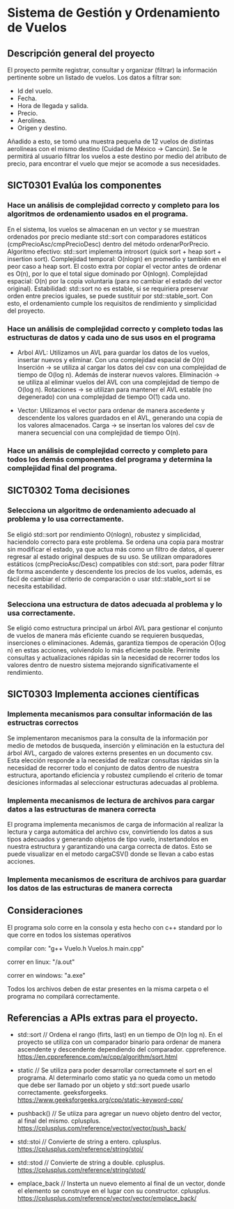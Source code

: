 # Sistema de Gestión y Ordenamiento de Vuelos

## Descripción general del proyecto

El proyecto permite registrar, consultar y organizar (filtrar) la información pertinente sobre un listado de vuelos. Los datos a filtrar son: 
- Id del vuelo.
- Fecha.
- Hora de llegada y salida.
- Precio.
- Aerolínea.
- Origen y destino.
  
Añadido a esto, se tomó una muestra pequeña de 12 vuelos de distintas aerolíneas con el mismo destino (Cuidad de México -> Cancún). Se le permitirá al usuario filtrar los vuelos a este destino por medio del atributo de precio, para encontrar el vuelo que mejor se acomode a sus necesidades.


## SICT0301 Evalúa los componentes

### Hace un análisis de complejidad correcto y completo para los algoritmos de ordenamiento usados en el programa.

  En el sistema, los vuelos se almacenan en un vector y se muestran ordenados por precio mediante std::sort con comparadores estáticos (cmpPrecioAsc/cmpPrecioDesc) dentro del método ordenarPorPrecio.
  Algoritmo efectivo: std::sort implementa introsort (quick sort + heap sort + insertion sort).
  Complejidad temporal: O(nlogn) en promedio y también en el peor caso a heap sort. El costo extra por copiar el vector antes de ordenar es O(n), por lo que el total sigue dominado por O(nlogn).
  Complejidad espacial: O(n) por la copia voluntaria (para no cambiar el estado del vector original).
  Estabilidad: std::sort no es estable, si se requiriera preservar orden entre precios iguales, se puede sustituir por std::stable_sort.
  Con esto, el ordenamiento cumple los requisitos de rendimiento y simplicidad del proyecto.

### Hace un análisis de complejidad correcto y completo todas las estructuras de datos y cada uno de sus usos en el programa

  - Arbol AVL:
  Utilizamos un AVL para guardar los datos de los vuelos, insertar nuevos y eliminar. Con una complejidad espacial de O(n)
    Inserción -> se utiliza al cargar los datos del csv con una complejidad de tiempo de O(log n). Además de insterar nuevos valores.
    Eliminación -> se utiliza al eliminar vuelos del AVL con una complejidad de tiempo de O(log n).
    Rotaciones -> se utilizan para mantener el AVL estable (no degenerado) con una complejidad de tiempo O(1) cada uno.

  - Vector: 
  Utilizamos el vector para ordenar de manera ascedente y descendente los valores guardados en el AVL, generando una copia de los valores almacenados.
    Carga -> se insertan los valores del csv de manera secuencial con una complejidad de tiempo O(n).

### Hace un análisis de complejidad correcto y completo para todos los demás componentes del programa y determina la complejidad final del programa.


## SICT0302 Toma decisiones

### Selecciona un algoritmo de ordenamiento adecuado al problema y lo usa correctamente.

  Se eligió std::sort por rendimiento O(nlogn), robustez y simplicidad, haciendolo correcto para este problema.
  Se ordena una copia para mostrar sin modificar el estado, ya que actua más como un filtro de datos, al querer regresar al estado original despues de su uso. 
  Se utilizan omparadores estáticos (cmpPrecioAsc/Desc) compatibles con std::sort, para poder filtrar de forma ascendente y descendente los precios de los vuelos, además, es fácil de cambiar el criterio de comparación o usar std::stable_sort si se necesita estabilidad.

### Selecciona una estructura de datos adecuada al problema y lo usa correctamente.
  
  Se eligió como estructura principal un árbol AVL para gestionar el conjunto de vuelos de manera más eficiente cuando se requieren busquedas, inserciones o eliminaciones.
  Además, garantiza tiempos de operación O(log n) en estas acciones, volviendolo lo más eficiente posible.
  Perimite consultas y actualizaciones rápidas sin la necesidad de recorrer todos los valores dentro de nuestro sistema mejorando significativamente el rendimiento. 

## SICT0303 Implementa acciones científicas

### Implementa mecanismos para consultar información de las estructras correctos

  Se implementaron mecanismos para la consulta de la información por medio de metodos de busqueda, inserción y eliminación en la estuctura del árbol AVL, cargado de valores externs presentes en un documento csv. Esta elección responde a la necesidad de realizar consultas rápidas sin la necesidad de recorrer todo el conjunto de datos dentro de nuestra estructura, aportando eficiencia y robustez cumpliendo el criterio de tomar desiciones informadas al seleccionar estructuras adecuadas al problema. 

### Implementa mecanismos de lectura de archivos para cargar datos a las estructuras de manera correcta

  El programa implementa mecanismos de carga de información al realizar la lectura y carga automática del archivo csv, convirtiendo los datos a sus tipos adecuados y generando objetos de tipo vuelo, instertandolos en nuestra estructura y garantizando una carga correcta de datos. Esto se puede visualizar en el metodo cargaCSV() donde se llevan a cabo estas acciones.

### Implementa mecanismos de escritura de archivos para guardar los datos  de las estructuras de manera correcta


## Consideraciones
El programa solo corre en la consola y esta hecho con c++ standard por lo que corre en todos los sistemas operativos

compilar con: "g++ Vuelo.h Vuelos.h main.cpp"

correr en linux: "/a.out"

correr en windows: "a.exe"

Todos los archivos deben de estar presentes en la misma carpeta o el programa no compilará correctamente.


## Referencias a APIs extras para el proyecto.

- std::sort // Ordena el rango (firts, last) en un tiempo de O(n log n). En el proyecto se utiliza con un comparador binario para ordenar de manera ascendente y descendente dependiendo del comparador. cppreference. https://en.cppreference.com/w/cpp/algorithm/sort.html

- static // Se utiliza para poder desarrollar correctamnete el sort en el programa. Al determinarlo como static ya no queda como un metodo que debe ser llamado por un objeto y std::sort puede usarlo correctamente. geeksforgeeks. https://www.geeksforgeeks.org/cpp/static-keyword-cpp/

- pushback() // Se utiiza para agregar un nuevo objeto dentro del vector, al final del mismo. cplusplus. https://cplusplus.com/reference/vector/vector/push_back/

- std::stoi // Convierte de string a entero. cplusplus. https://cplusplus.com/reference/string/stoi/

- std::stod // Convierte de string a double. cplusplus. https://cplusplus.com/reference/string/stod/

- emplace_back // Insterta un nuevo elemento al final de un  vector, donde el elemento se construye en el lugar con su constructor. cplusplus. https://cplusplus.com/reference/vector/vector/emplace_back/



